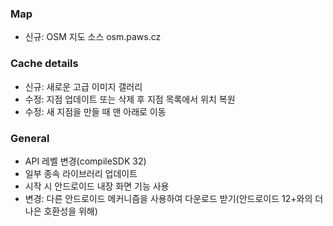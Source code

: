 ### Map
- 신규: OSM 지도 소스 osm.paws.cz

### Cache details
- 신규: 새로운 고급 이미지 갤러리
- 수정: 지점 업데이트 또는 삭제 후 지점 목록에서 위치 복원
- 수정: 새 지점을 만들 때 맨 아래로 이동

### General
- API 레벨 변경(compileSDK 32)
- 일부 종속 라이브러리 업데이트
- 시작 시 안드로이드 내장 화면 기능 사용
- 변경: 다른 안드로이드 메커니즘을 사용하여 다운로드 받기(안드로이드 12+와의 더 나은 호환성을 위해)
